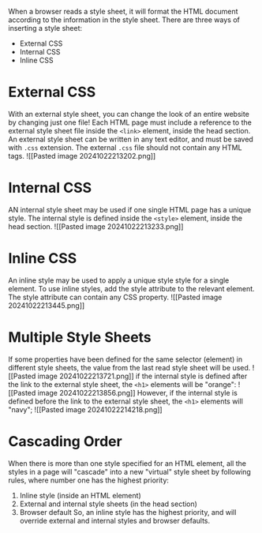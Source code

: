 When a browser reads a style sheet, it will format the HTML document according to the information in the style sheet. There are three ways of inserting a style sheet:
- External CSS
- Internal CSS
- Inline CSS
# External CSS
With an external style sheet, you can change the look of an entire website by changing just one file! Each HTML page must include a reference to the external style sheet file inside the `<link>` element, inside the head section. An external style sheet can be written in any text editor, and must be saved with `.css` extension. The external `.css` file should not contain any HTML tags. 
![[Pasted image 20241022213202.png]]
# Internal CSS
AN internal style sheet may be used if one single HTML page has a unique style. The internal style is defined inside the `<style>` element, inside the head section.
![[Pasted image 20241022213233.png]]
# Inline CSS
An inline style may be used to apply a unique style style for a single element. To use inline styles, add the style attribute to the relevant element. The style attribute can contain any CSS property.
![[Pasted image 20241022213445.png]]
# Multiple Style Sheets
If some properties have been defined for the same selector (element) in different style sheets, the value from the last read style sheet will be used.
![[Pasted image 20241022213721.png]]
if the internal style is defined after the link to the external style sheet, the `<h1>` elements will be "orange":
![[Pasted image 20241022213856.png]]
However, if the internal style is defined before the link to the external style sheet, the `<h1>` elements will "navy";
![[Pasted image 20241022214218.png]]
# Cascading Order
When there is more than one style specified for an HTML element, all the styles in a page will "cascade" into a new "virtual" style sheet by following rules, where number one has the highest priority:
1. Inline style (inside an HTML element)
2. External and internal style sheets (in the head section)
3. Browser default
So, an inline style has the highest priority, and will override external and internal styles and browser defaults.